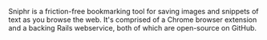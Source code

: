 <!--
title: Sniphr
description:
website: http://sniphr.com/
keywords: [language, reference, Ruby]
start: 2011-04-06
end: 2014-04-15
-->

Sniphr is a friction-free bookmarking tool for saving images and snippets of text as you browse the web. It's comprised of a Chrome browser extension and a backing Rails webservice, both of which are open-source on GitHub.
